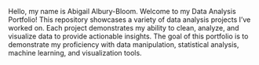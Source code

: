 Hello, my name is Abigail Albury-Bloom. Welcome to my Data Analysis Portfolio! This repository showcases a variety of data analysis projects I’ve worked on. Each project demonstrates my ability to clean, analyze, and visualize data to provide actionable insights. The goal of this portfolio is to demonstrate my proficiency with data manipulation, statistical analysis, machine learning, and visualization tools.

